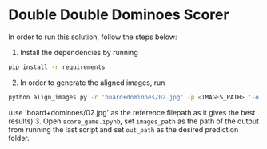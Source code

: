 # Double Double Dominoes Scorer
In order to run this solution, follow the steps below:
1. Install the dependencies by running
```sh
pip install -r requirements
```
2. In order to generate the aligned images, run
```sh
python align_images.py -r 'board+dominoes/02.jpg' -p <IMAGES_PATH> '-o aligned_train/'
```
(use 'board+dominoes/02.jpg' as the reference filepath as it gives the best results)
3. Open `score_game.ipynb`, set `images_path` as the path of the output from running the last script and set `out_path` as the desired prediction folder.